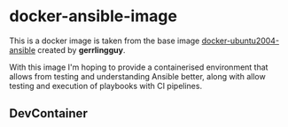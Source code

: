 # docker-ansible-image

This is a docker image is taken from the base image [docker-ubuntu2004-ansible](https://github.com/geerlingguy/docker-ubuntu2004-ansible) created by **gerrlingguy**.

With this image I'm hoping to provide a containerised environment that allows from testing and understanding Ansible better, along with allow testing and execution of playbooks with CI pipelines.

## DevContainer

